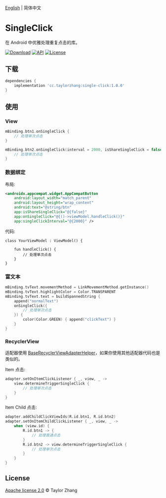 [English](README.md) | 简体中文

# SingleClick

在 Android 中优雅处理重复点击的库。

[![Download](https://api.bintray.com/packages/taylorzhang/maven/single-click/images/download.svg?style=flat)](https://bintray.com/taylorzhang/maven/single-click/)
[![API](https://img.shields.io/badge/API-14%2B-brightgreen.svg?style=flat)](https://android-arsenal.com/api?level=14)
[![License](https://img.shields.io/badge/License-Apache--2.0-brightgreen.svg?style=flat)](LICENSE)

## 下载

```groovy
dependencies {
    implementation 'cc.taylorzhang:single-click:1.0.0'
}
```

## 使用

### View

```kotlin
mBinding.btn1.onSingleClick {
    // 处理单次点击
}

mBinding.btn2.onSingleClick(interval = 2000, isShareSingleClick = false) {
    // 处理单次点击
}
```

### 数据绑定

布局:

```xml
<androidx.appcompat.widget.AppCompatButton
    android:layout_width="match_parent"
    android:layout_height="wrap_content"
    android:text="@string/btn"
    app:isShareSingleClick="@{false}"
    app:onSingleClick="@{()->viewModel.handleClick()}"
    app:singleClickInterval="@{2000}" />
```

代码:

```
class YourViewModel : ViewModel() {

    fun handleClick() {
        // 处理单次点击
    }
}
```

### 富文本

```kotlin
mBinding.tvText.movementMethod = LinkMovementMethod.getInstance()
mBinding.tvText.highlightColor = Color.TRANSPARENT
mBinding.tvText.text = buildSpannedString {
    append("normalText")
    onSingleClick({
        // 处理单次点击
    }) {
        color(Color.GREEN) { append("clickText") }
    }
}
```

### RecyclerView

适配器使用 [BaseRecyclerViewAdapterHelper](https://github.com/CymChad/BaseRecyclerViewAdapterHelper)，如果你使用其他适配器代码也是类似的。

Item 点击:

```kotlin
adapter.setOnItemClickListener { _, view, _ ->
    view.determineTriggerSingleClick {
        // 处理单次点击
    }
}
```

Item Child 点击:

```kotlin
adapter.addChildClickViewIds(R.id.btn1, R.id.btn2)
adapter.setOnItemChildClickListener { _, view, _ ->
    when (view.id) {
        R.id.btn1 -> {
            // 处理普通点击
        }
        R.id.btn2 -> view.determineTriggerSingleClick {
            // 处理单次点击
        }
    }
}
```

## License

[Apache license 2.0](LICENSE) © Taylor Zhang